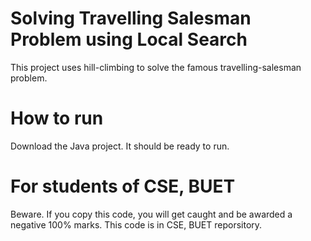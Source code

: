 # Solving Travelling Salesman Problem using Local Search
This project uses hill-climbing to solve the famous travelling-salesman problem.

# How to run
Download the Java project. It should be ready to run.

# For students of CSE, BUET
Beware. If you copy this code, you will get caught and be awarded a negative 100% marks. This code is in CSE, BUET reporsitory.
